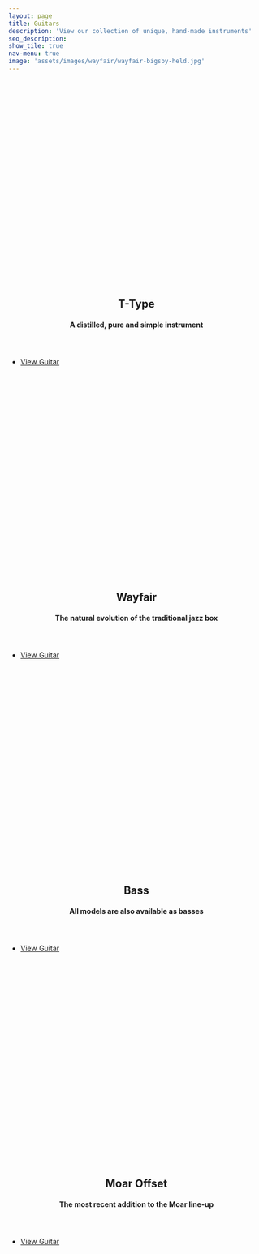 ```yaml
---
layout: page
title: Guitars
description: 'View our collection of unique, hand-made instruments'
seo_description:
show_tile: true
nav-menu: true
image: 'assets/images/wayfair/wayfair-bigsby-held.jpg'
---
```


<!-- Main -->
<div id="main" class="alt">



<!-- Intro -->
<!-- <section id="intro" style="margin-top:6em;">
	<div class="inner">
		<section>
			<h2>Guitars</h2>
		</section>
	</div>
</section> -->

<!-- About -->	
<section id="Guitars">
	<section class="spotlights">
		<!-- Hollow T -->
		<section>
			<div style="background:url('../assets/images/t-type/t-type-hollow-dark-workshop.jpg'); background-size:cover; width:100%; min-height: 400px;"></div>
			<div class="content">
				<div class="inner">
					<header class="major">
						<h2>T-Type</h2>
						<h4>A distilled, pure and simple instrument</h4>
					</header>
					<ul class="actions">
	                    <li><a href="{{ "/guitars/t-type"  | relative_url }}" class="button scrolly special">View Guitar</a></li>
	                </ul>
				</div>
			</div>
		</section>
		<!-- Wayfair -->
		<section>
			<div style="background:url('../assets/images/wayfair/wayfair-light-outside.jpg'); background-size:cover; width:100%; min-height: 400px;"></div>
			<div class="content">
				<div class="inner">
					<header class="major">
						<h2>Wayfair</h2>
						<h4>The natural evolution of the traditional jazz box</h4>
					</header>
					<ul class="actions">
	                    <li><a href="{{ "/guitars/wayfair"  | relative_url }}" class="button scrolly special">View Guitar</a></li>
	                </ul>
				</div>
			</div>
		</section>
		<!-- Wayfair -->
		<section>
			<div style="background:url('../assets/images/bass/bass-held-outside.jpg'); background-size:cover; width:100%; min-height: 400px;"></div>
			<div class="content">
				<div class="inner">
					<header class="major">
						<h2>Bass</h2>
						<h4>All models are also available as basses</h4>
					</header>
					<ul class="actions">
	                    <li><a href="{{ "/guitars/bass"  | relative_url }}" class="button scrolly special">View Guitar</a></li>
	                </ul>
				</div>
			</div>
		</section>
		<!-- Moar Offset -->
		<section>
			<div style="background:url('../assets/images/offset/offset-dark-workshop.jpg'); background-size:cover; width:100%; min-height: 400px;"></div>
			<div class="content">
				<div class="inner">
					<header class="major">
						<h2>Moar Offset</h2>
						<h4>The most recent addition to the Moar line-up</h4>
					</header>
					<ul class="actions">
	                    <li><a href="{{ "/guitars/offset" | relative_url }}" class="button scrolly special">View Guitar</a></li>
	                </ul>
				</div>
			</div>
		</section>
	</section>
</section>
</div>
